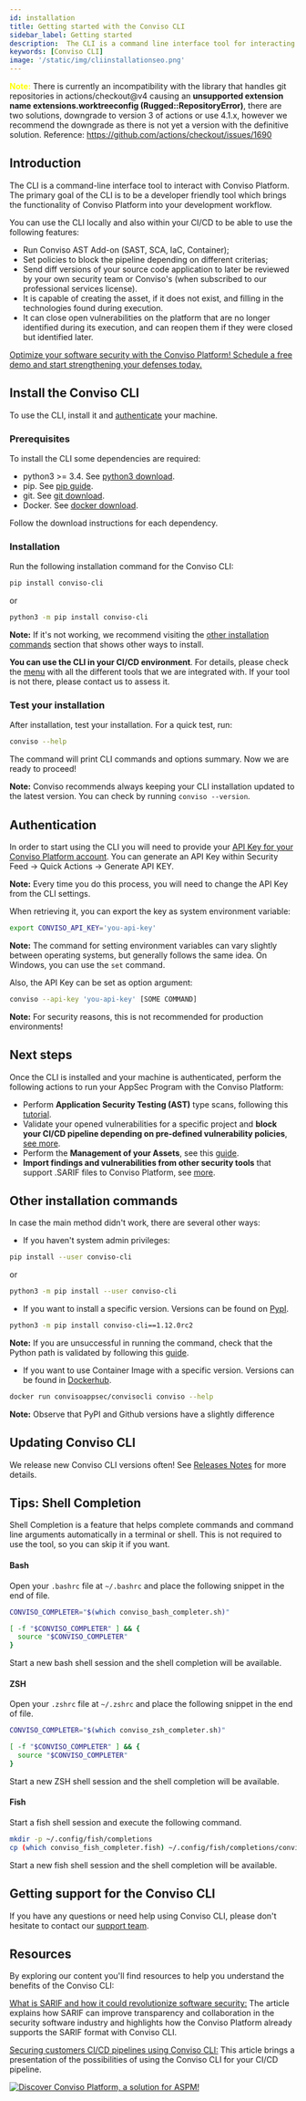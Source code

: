 ```yaml
---
id: installation
title: Getting started with the Conviso CLI
sidebar_label: Getting started
description:  The CLI is a command line interface tool for interacting with the Conviso Platform bringing functionality into your development workflow. Learn more about!
keywords: [Conviso CLI]
image: '/static/img/cliinstallationseo.png'
---
```


<span style="color:yellow">**Note:**</span>
There is currently an incompatibility with the library that handles git repositories in actions/checkout@v4 causing an **unsupported extension name extensions.worktreeconfig (Rugged::RepositoryError)**, there are two solutions, downgrade to version 3 of actions or use 4.1.x, however we recommend the downgrade as there is not yet a version with the definitive solution.
Reference: https://github.com/actions/checkout/issues/1690

## Introduction

The CLI is a command-line interface tool to interact with Conviso Platform. The primary goal of the CLI is to be a developer friendly tool which brings the functionality of Conviso Platform into your development workflow.

You can use the CLI locally and also within your CI/CD to be able to use the following features:

- Run Conviso AST Add-on (SAST, SCA, IaC, Container);
- Set policies to block the pipeline depending on different criterias;
- Send diff versions of your source code application to later be reviewed by your own security team or Conviso's (when subscribed to our professional services license).
- It is capable of creating the asset, if it does not exist, and filling in the technologies found during execution.
- It can close open vulnerabilities on the platform that are no longer identified during its execution, and can reopen them if they were closed but identified later.

[Optimize your software security with the Conviso Platform! Schedule a free demo and start strengthening your defenses today.](https://cta-service-cms2.hubspot.com/web-interactives/public/v1/track/redirect?encryptedPayload=AVxigLKtcWzoFbzpyImNNQsXC9S54LjJuklwM39zNd7hvSoR%2FVTX%2FXjNdqdcIIDaZwGiNwYii5hXwRR06puch8xINMyL3EXxTMuSG8Le9if9juV3u%2F%2BX%2FCKsCZN1tLpW39gGnNpiLedq%2BrrfmYxgh8G%2BTcRBEWaKasQ%3D&webInteractiveContentId=125788977029&portalId=5613826)


## Install the Conviso CLI

To use the CLI, install it and [authenticate](#authentication) your machine.

### Prerequisites

To install the CLI some dependencies are required:
- python3 >= 3.4. See [python3 download](https://www.python.org/downloads/).
- pip. See [pip guide](https://packaging.python.org/tutorials/installing-packages/#installing-from-pypi).
- git. See [git download](https://git-scm.com/downloads).
- Docker. See [docker download](https://docs.docker.com/engine/install/).

Follow the download instructions for each dependency.

### Installation

Run the following installation command for the Conviso CLI:

```bash
pip install conviso-cli
```

or

```bash
python3 -m pip install conviso-cli
```

**Note:** If it's not working, we recommend visiting the [other installation commands](#other-installation-commands) section that shows other ways to install.

**You can use the CLI in your CI/CD environment**. For details, please check the [menu](../integrations/integrations_intro.md) with all the different tools that we are integrated with. If your tool is not there, please contact us to assess it.

### Test your installation

After installation, test your installation. For a quick test, run:

```bash
conviso --help
```

The command will print CLI commands and options summary. Now we are ready to proceed!

**Note:** Conviso recommends always keeping your CLI installation updated to the latest version. You can check by running ```conviso --version```.

## Authentication

In order to start using the CLI you will need to provide your [API Key for your Conviso Platform account](../api/generate-apikey.md). You can generate an API Key within Security Feed -> Quick Actions -> Generate API KEY.

**Note:** Every time you do this process, you will need to change the API Key from the CLI settings.

When retrieving it, you can export the key as system environment variable:

```bash
export CONVISO_API_KEY='you-api-key'
```

**Note:** The command for setting environment variables can vary slightly between operating systems, but generally follows the same idea. On Windows, you can use the ```set``` command.

Also, the API Key can be set as option argument:

```bash
conviso --api-key 'you-api-key' [SOME COMMAND]
```

**Note:** For security reasons, this is not recommended for production environments!

## Next steps

Once the CLI is installed and your machine is authenticated, perform the following actions to run your AppSec Program with the Conviso Platform:

- Perform **Application Security Testing (AST)** type scans, following this [tutorial](../cli/ast.md).
- Validate your opened vulnerabilities for a specific project and **block your CI/CD pipeline depending on pre-defined vulnerability policies**, [see more](../cli/security-gate.md).
- Perform the **Management of your Assets**, see this [guide](../cli/assets.md).
- **Import findings and vulnerabilities from other security tools** that support .SARIF files to Conviso Platform, see [more](../cli/findings.md).

## Other installation commands

In case the main method didn't work, there are several other ways:

- If you haven't system admin privileges:

```bash
pip install --user conviso-cli
```

or

```bash
python3 -m pip install --user conviso-cli
```

- If you want to install a specific version. Versions can be found on [PypI](https://pypi.org/project/conviso-cli/#history).

```bash
python3 -m pip install conviso-cli==1.12.0rc2
```

**Note:** If you are unsuccessful in running the command, check that the Python path is validated by following this [guide](https://realpython.com/add-python-to-path/).

- If you want to use Container Image with a specific version. Versions can be found in [Dockerhub](https://hub.docker.com/r/convisoappsec/convisocli/tags).

```bash
docker run convisoappsec/convisocli conviso --help
```

**Note:** Observe that PyPI and Github versions have a slightly difference

## Updating Conviso CLI

We release new Conviso CLI versions often! See [Releases Notes](../releases/intro.md) for more details.

## Tips: Shell Completion

Shell Completion is a feature that helps complete commands and command line arguments automatically in a terminal or shell. This is not required to use the tool, so you can skip it if you want.

#### Bash

Open your ```.bashrc``` file at ```~/.bashrc``` and place the following snippet in the end of file.

```bash
CONVISO_COMPLETER="$(which conviso_bash_completer.sh)"

[ -f "$CONVISO_COMPLETER" ] && {
  source "$CONVISO_COMPLETER"
}
```

Start a new bash shell session and the shell completion will be available.

#### ZSH

Open your ```.zshrc``` file at ```~/.zshrc``` and place the following snippet in the end of file.

```bash
CONVISO_COMPLETER="$(which conviso_zsh_completer.sh)"

[ -f "$CONVISO_COMPLETER" ] && {
  source "$CONVISO_COMPLETER"
}
```

Start a new ZSH shell session and the shell completion will be available.

#### Fish

Start a fish shell session and execute the following command.

```bash
mkdir -p ~/.config/fish/completions
cp (which conviso_fish_completer.fish) ~/.config/fish/completions/conviso.fish
```

Start a new fish shell session and the shell completion will be available.

## Getting support for the Conviso CLI

If you have any questions or need help using Conviso CLI, please don't hesitate to contact our [support team](mailto:support@convisoappsec.com).

## Resources

By exploring our content you'll find resources to help you understand the benefits of the Conviso CLI:

[What is SARIF and how it could revolutionize software security:](https://bit.ly/3nqqcbK) The article explains how SARIF can improve transparency and collaboration in the security software industry and highlights how the Conviso Platform already supports the SARIF format with Conviso CLI.

[Securing customers CI/CD pipelines using Conviso CLI:](https://bit.ly/3LS1oD7) This article brings a presentation of the possibilities of using the Conviso CLI for your CI/CD pipeline.

[![Discover Conviso Platform, a solution for ASPM!](https://no-cache.hubspot.com/cta/default/5613826/interactive-125788977029.png)](https://cta-service-cms2.hubspot.com/web-interactives/public/v1/track/redirect?encryptedPayload=AVxigLKtcWzoFbzpyImNNQsXC9S54LjJuklwM39zNd7hvSoR%2FVTX%2FXjNdqdcIIDaZwGiNwYii5hXwRR06puch8xINMyL3EXxTMuSG8Le9if9juV3u%2F%2BX%2FCKsCZN1tLpW39gGnNpiLedq%2BrrfmYxgh8G%2BTcRBEWaKasQ%3D&webInteractiveContentId=125788977029&portalId=5613826)
